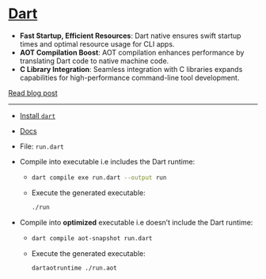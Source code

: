 # [Dart](https://dart.dev)

- **Fast Startup, Efficient Resources**: Dart native ensures swift startup times and optimal resource usage for CLI apps.
- **AOT Compilation Boost**: AOT compilation enhances performance by translating Dart code to native machine code.
- **C Library Integration**: Seamless integration with C libraries expands capabilities for high-performance command-line tool development.

[Read blog post](https://crushingcode.nisrulz.com/en/posts/cross-compilation-adventures-with-dart/)

---

- [Install `dart`](https://formulae.brew.sh/formula/dart-sdk#default)
- [Docs](https://dart.dev/tools/dart-compile)
- File: `run.dart`

- Compile into executable i.e includes the Dart runtime:

  - ```bash
    dart compile exe run.dart --output run
    ```

  - Execute the generated executable:

    ```bash
    ./run
    ```

- Compile into **optimized** executable i.e doesn’t include the Dart runtime:

  - ```bash
    dart compile aot-snapshot run.dart
    ```

  - Execute the generated executable:

    ```bash
    dartaotruntime ./run.aot
    ```
